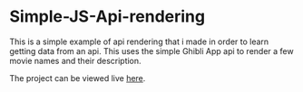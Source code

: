 # Simple-JS-Api-rendering

This is a simple example of api rendering that i made in order to learn getting data from an api.
This uses the simple Ghibli App api to render a few movie names and their description.

The project can be viewed live [here](http://simple-js-api-rendering.surge.sh/).

